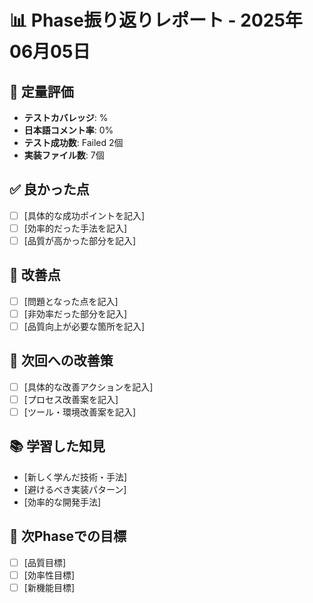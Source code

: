 # 📊 Phase振り返りレポート - 2025年06月05日

## 🎯 定量評価
- **テストカバレッジ**: %
- **日本語コメント率**: 0%
- **テスト成功数**: Failed
2個
- **実装ファイル数**:        7個

## ✅ 良かった点
- [ ] [具体的な成功ポイントを記入]
- [ ] [効率的だった手法を記入]
- [ ] [品質が高かった部分を記入]

## 🔴 改善点
- [ ] [問題となった点を記入]
- [ ] [非効率だった部分を記入]  
- [ ] [品質向上が必要な箇所を記入]

## 🎯 次回への改善策
- [ ] [具体的な改善アクションを記入]
- [ ] [プロセス改善案を記入]
- [ ] [ツール・環境改善案を記入]

## 📚 学習した知見
- [新しく学んだ技術・手法]
- [避けるべき実装パターン]
- [効率的な開発手法]

## 🚀 次Phaseでの目標
- [ ] [品質目標]
- [ ] [効率性目標]  
- [ ] [新機能目標]
